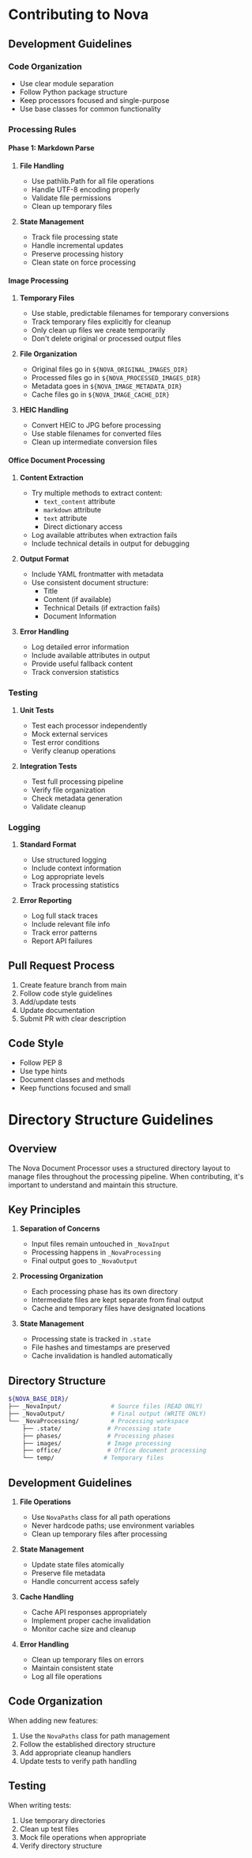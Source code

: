 # Contributing to Nova

## Development Guidelines

### Code Organization
- Use clear module separation
- Follow Python package structure
- Keep processors focused and single-purpose
- Use base classes for common functionality

### Processing Rules

#### Phase 1: Markdown Parse

1. **File Handling**
   - Use pathlib.Path for all file operations
   - Handle UTF-8 encoding properly
   - Validate file permissions
   - Clean up temporary files

2. **State Management**
   - Track file processing state
   - Handle incremental updates
   - Preserve processing history
   - Clean state on force processing

#### Image Processing

1. **Temporary Files**
   - Use stable, predictable filenames for temporary conversions
   - Track temporary files explicitly for cleanup
   - Only clean up files we create temporarily
   - Don't delete original or processed output files

2. **File Organization**
   - Original files go in `${NOVA_ORIGINAL_IMAGES_DIR}`
   - Processed files go in `${NOVA_PROCESSED_IMAGES_DIR}`
   - Metadata goes in `${NOVA_IMAGE_METADATA_DIR}`
   - Cache files go in `${NOVA_IMAGE_CACHE_DIR}`

3. **HEIC Handling**
   - Convert HEIC to JPG before processing
   - Use stable filenames for converted files
   - Clean up intermediate conversion files

#### Office Document Processing

1. **Content Extraction**
   - Try multiple methods to extract content:
     - `text_content` attribute
     - `markdown` attribute
     - `text` attribute
     - Direct dictionary access
   - Log available attributes when extraction fails
   - Include technical details in output for debugging

2. **Output Format**
   - Include YAML frontmatter with metadata
   - Use consistent document structure:
     - Title
     - Content (if available)
     - Technical Details (if extraction fails)
     - Document Information

3. **Error Handling**
   - Log detailed error information
   - Include available attributes in output
   - Provide useful fallback content
   - Track conversion statistics

### Testing

1. **Unit Tests**
   - Test each processor independently
   - Mock external services
   - Test error conditions
   - Verify cleanup operations

2. **Integration Tests**
   - Test full processing pipeline
   - Verify file organization
   - Check metadata generation
   - Validate cleanup

### Logging

1. **Standard Format**
   - Use structured logging
   - Include context information
   - Log appropriate levels
   - Track processing statistics

2. **Error Reporting**
   - Log full stack traces
   - Include relevant file info
   - Track error patterns
   - Report API failures

## Pull Request Process

1. Create feature branch from main
2. Follow code style guidelines
3. Add/update tests
4. Update documentation
5. Submit PR with clear description

## Code Style

- Follow PEP 8
- Use type hints
- Document classes and methods
- Keep functions focused and small

# Directory Structure Guidelines

## Overview

The Nova Document Processor uses a structured directory layout to manage files throughout the processing pipeline. When contributing, it's important to understand and maintain this structure.

## Key Principles

1. **Separation of Concerns**
   - Input files remain untouched in `_NovaInput`
   - Processing happens in `_NovaProcessing`
   - Final output goes to `_NovaOutput`

2. **Processing Organization**
   - Each processing phase has its own directory
   - Intermediate files are kept separate from final output
   - Cache and temporary files have designated locations

3. **State Management**
   - Processing state is tracked in `.state`
   - File hashes and timestamps are preserved
   - Cache invalidation is handled automatically

## Directory Structure

```bash
${NOVA_BASE_DIR}/
├── _NovaInput/              # Source files (READ ONLY)
├── _NovaOutput/             # Final output (WRITE ONLY)
└── _NovaProcessing/         # Processing workspace
    ├── .state/             # Processing state
    ├── phases/             # Processing phases
    ├── images/             # Image processing
    ├── office/             # Office document processing
    └── temp/              # Temporary files
```

## Development Guidelines

1. **File Operations**
   - Use `NovaPaths` class for all path operations
   - Never hardcode paths; use environment variables
   - Clean up temporary files after processing

2. **State Management**
   - Update state files atomically
   - Preserve file metadata
   - Handle concurrent access safely

3. **Cache Handling**
   - Cache API responses appropriately
   - Implement proper cache invalidation
   - Monitor cache size and cleanup

4. **Error Handling**
   - Clean up temporary files on errors
   - Maintain consistent state
   - Log all file operations

## Code Organization

When adding new features:
1. Use the `NovaPaths` class for path management
2. Follow the established directory structure
3. Add appropriate cleanup handlers
4. Update tests to verify path handling

## Testing

When writing tests:
1. Use temporary directories
2. Clean up test files
3. Mock file operations when appropriate
4. Verify directory structure